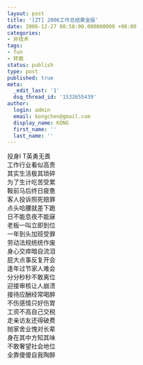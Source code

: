 ```yaml
---
layout: post
title: '[ZT] 2006工作总结黄金版'
date: 2006-12-27 08:58:00.000000000 +08:00
categories:
- 非技术
tags:
- fun
- 转载
status: publish
type: post
published: true
meta:
  _edit_last: '1'
  dsq_thread_id: '1532655439'
author:
  login: admin
  email: kongchen@gmail.com
  display_name: KONG
  first_name: ''
  last_name: ''
---
```

投身I T英勇无畏  
工作行业看似高贵  
其实生活极其琐碎  
为了生计吃苦受累  
鞍前马后终日疲惫  
客人投诉照死赔罪  
点头哈腰就差下跪  
日不能息夜不能寐  
老板一叫立即到位  
一年到头加班受罪  
劳动法规统统作废  
身心交瘁暗自流泪  
屁大点事反复开会  
逢年过节家人难会  
分分秒秒不敢离位  
迎接审核让人崩溃  
接待应酬经常喝醉  
不伤感情只好伤胃  
工资不高自己交税  
走亲访友还得破费  
抛家舍业愧对长辈  
身在其中方知其味  
不敢奢望社会地位  
全靠傻傻自我陶醉